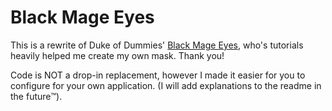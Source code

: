 # Black Mage Eyes

This is a rewrite of Duke of Dummies' [Black Mage Eyes](github.com/dukeofdummies/BlackMageEyes), who's tutorials heavily helped me create my own mask. Thank you!

Code is NOT a drop-in replacement, however I made it easier for you to configure for your own application. (I will add explanations to the readme in the future:tm:).